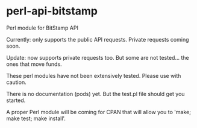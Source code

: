 perl-api-bitstamp
=======================

Perl module for BitStamp API

Currently: only supports the public API requests. Private requests coming soon.

Update: now supports private requests too. But some are not tested... the ones that move funds.

These perl modules have not been extensively tested. Please use with caution.

There is no documentation (pods) yet. But the test.pl file should get you started.

A proper Perl module will be coming for CPAN that will allow you to 'make; make test; make install'.

